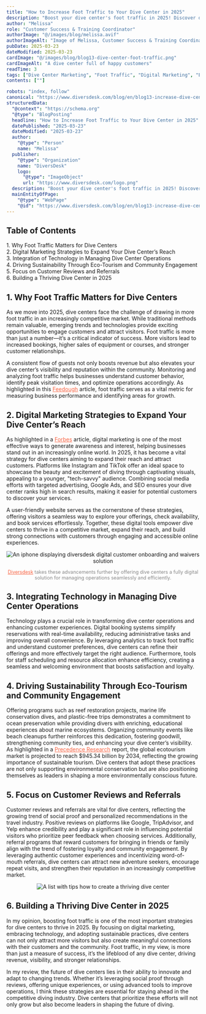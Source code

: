 ```yaml
---
title: "How to Increase Foot Traffic to Your Dive Center in 2025"
description: "Boost your dive center's foot traffic in 2025! Discover digital marketing, eco-tourism, and customer review strategies to attract more divers and grow your business."
author: "Melissa"
role: "Customer Success & Training Coordinator"
authorImage: "@/images/blog/melissa.avif"
authorImageAlt: "Image of Melissa, Customer Success & Training Coordinator"
pubDate: 2025-03-23
dateModified: 2025-03-23
cardImage: "@/images/blog/blog13-dive-center-foot-traffic.png"
cardImageAlt: "A dive center full of happy customers"
readTime: 3
tags: ["Dive Center Marketing", "Foot Traffic", "Digital Marketing", "Eco-Tourism", "Customer Reviews"]
contents: [""]

robots: "index, follow"
canonical: "https://www.diversdesk.com/blog/en/blog13-increase-dive-center-foot-traffic"
structuredData:
  "@context": "https://schema.org"
  "@type": "BlogPosting"
  headline: "How to Increase Foot Traffic to Your Dive Center in 2025"
  datePublished: "2025-03-23"
  dateModified: "2025-03-23"
  author:
    "@type": "Person"
    name: "Melissa"
  publisher:
    "@type": "Organization"
    name: "DiversDesk"
    logo:
      "@type": "ImageObject"
      url: "https://www.diversdesk.com/logo.png"
  description: "Boost your dive center's foot traffic in 2025! Discover digital marketing, eco-tourism, and customer review strategies to attract more divers and grow your business."
  mainEntityOfPage:
    "@type": "WebPage"
    "@id": "https://www.diversdesk.com/blog/en/blog13-increase-dive-center-foot-traffic"
---
```


<nav id="toc" class="mb-8">
  <h2 class="text-xl font-bold mb-3">Table of Contents</h2>
  <ul class="space-y-2 text-neutral-600 dark:text-neutral-400">
    <li><a href="#why-foot-traffic-matters" class="hover:text-neutral-800 dark:hover:text-neutral-200">1. Why Foot Traffic Matters for Dive Centers</a></li>
    <li><a href="#digital-marketing-strategies" class="hover:text-neutral-800 dark:hover:text-neutral-200">2. Digital Marketing Strategies to Expand Your Dive Center’s Reach</a></li>
    <li><a href="#technology-integration" class="hover:text-neutral-800 dark:hover:text-neutral-200">3. Integration of Technology in Managing Dive Center Operations</a></li>
    <li><a href="#eco-tourism-community" class="hover:text-neutral-800 dark:hover:text-neutral-200">4. Driving Sustainability Through Eco-Tourism and Community Engagement</a></li>
    <li><a href="#customer-reviews-referrals" class="hover:text-neutral-800 dark:hover:text-neutral-200">5. Focus on Customer Reviews and Referrals</a></li>
    <li><a href="#building-thriving-dive-center" class="hover:text-neutral-800 dark:hover:text-neutral-200">6. Building a Thriving Dive Center in 2025</a></li>
  </ul>
</nav>

<h2 id="why-foot-traffic-matters" class="section-heading">1. Why Foot Traffic Matters for Dive Centers</h2>
<p>
As we move into 2025, dive centers face the challenge of drawing in more foot traffic in an increasingly competitive market. While traditional methods remain valuable, emerging trends and technologies provide exciting opportunities to engage customers and attract visitors. Foot traffic is more than just a number—it’s a critical indicator of success. More visitors lead to increased bookings, higher sales of equipment or courses, and stronger customer relationships.
</p>
<p>
A consistent flow of guests not only boosts revenue but also elevates your dive center’s visibility and reputation within the community. Monitoring and analyzing foot traffic helps businesses understand customer behavior, identify peak visitation times, and optimize operations accordingly. As highlighted in this <a href="https://feedough.com/foot-traffic/"target="_blank" rel="noopener noreferrer" style="color: #F86545">Feedough</a> article, foot traffic serves as a vital metric for measuring business performance and identifying areas for growth.
</p>

<h2 id="digital-marketing-strategies" class="section-heading">2. Digital Marketing Strategies to Expand Your Dive Center’s Reach</h2>
<p>
As highlighted in a <a href="https://www.forbes.com/sites/forbesagencycouncil/2023/04/18/the-importance-of-digital-marketing-in-2023/"target="_blank" rel="noopener noreferrer" style="color: #F86545">Forbes</a> article, digital marketing is one of the most effective ways to generate awareness and interest, helping businesses stand out in an increasingly online world. In 2025, it has become a vital strategy for dive centers aiming to expand their reach and attract customers. Platforms like Instagram and TikTok offer an ideal space to showcase the beauty and excitement of diving through captivating visuals, appealing to a younger, "tech-savvy" audience. Combining social media efforts with targeted advertising, Google Ads, and SEO ensures your dive center ranks high in search results, making it easier for potential customers to discover your services.
</p>
<p>
A user-friendly website serves as the cornerstone of these strategies, offering visitors a seamless way to explore your offerings, check availability, and book services effortlessly. Together, these digital tools empower dive centers to thrive in a competitive market, expand their reach, and build strong connections with customers through engaging and accessible online experiences.
</p>

<div style="text-align: center;">
  <img 
    src="/images/blog13-phone-diversdesk-booking-waiver.avif" 
    alt="An iphone displaying diversdesk digital customer onboarding and waivers solution" 
    class="w-full md:w-full mx-auto"
  />
  <p style="font-size: 0.9em; color: #888;"> <a href="https://www.diversdesk.com/"target="_blank" rel="noopener noreferrer" style="color: #F86545">Diversdesk</a> takes these advancements further by offering dive centers a fully digital solution for managing operations seamlessly and efficiently.</p>
</div>

<h2 id="technology-integration" class="section-heading">3. Integrating Technology in Managing Dive Center Operations</h2>
<p>
Technology plays a crucial role in transforming dive center operations and enhancing customer experiences. Digital booking systems simplify reservations with real-time availability, reducing administrative tasks and improving overall convenience. By leveraging analytics to track foot traffic and understand customer preferences, dive centers can refine their offerings and more effectively target the right audience. Furthermore, tools for staff scheduling and resource allocation enhance efficiency, creating a seamless and welcoming environment that boosts satisfaction and loyalty.
</p>

<h2 id="eco-tourism-community" class="section-heading">4. Driving Sustainability Through Eco-Tourism and Community Engagement</h2>
<p>
Offering programs such as reef restoration projects, marine life conservation dives, and plastic-free trips demonstrates a commitment to ocean preservation while providing divers with enriching, educational experiences about marine ecosystems. Organizing community events like beach cleanups further reinforces this dedication, fostering goodwill, strengthening community ties, and enhancing your dive center’s visibility. As highlighted in a <a href="https://www.precedenceresearch.com/ecotourism-market" target="_blank" rel="noopener noreferrer" style="color: #F86545">Precedence Research</a> report, the global ecotourism market is projected to reach $945.34 billion by 2034, reflecting the growing importance of sustainable tourism. Dive centers that adopt these practices are not only supporting environmental conservation but are also positioning themselves as leaders in shaping a more environmentally conscious future.
</p>

<h2 id="customer-reviews-referrals" class="section-heading">5. Focus on Customer Reviews and Referrals</h2>
<p>
Customer reviews and referrals are vital for dive centers, reflecting the growing trend of social proof and personalized recommendations in the travel industry. Positive reviews on platforms like Google, TripAdvisor, and Yelp enhance credibility and play a significant role in influencing potential visitors who prioritize peer feedback when choosing services. Additionally, referral programs that reward customers for bringing in friends or family align with the trend of fostering loyalty and community engagement. By leveraging authentic customer experiences and incentivizing word-of-mouth referrals, dive centers can attract new adventure seekers, encourage repeat visits, and strengthen their reputation in an increasingly competitive market.
</p>


<div style="text-align: center;">
  <img 
    src="/images/blog13-building-a-thriving-dive-center.avif" 
    alt="A list with tips how to create a thriving dive center"
    class="w-full md:w-full mx-auto"
  />
</div>

<h2 id="building-thriving-dive-center" class="section-heading">6. Building a Thriving Dive Center in 2025</h2>
<p>
In my opinion, boosting foot traffic is one of the most important strategies for dive centers to thrive in 2025. By focusing on digital marketing, embracing technology, and adopting sustainable practices, dive centers can not only attract more visitors but also create meaningful connections with their customers and the community. Foot traffic, in my view, is more than just a measure of success, it’s the lifeblood of any dive center, driving revenue, visibility, and stronger relationships.
</p>
<p>
In my review, the future of dive centers lies in their ability to innovate and adapt to changing trends. Whether it’s leveraging social proof through reviews, offering unique experiences, or using advanced tools to improve operations, I think these strategies are essential for staying ahead in the competitive diving industry. Dive centers that prioritize these efforts will not only grow but also become leaders in shaping the future of diving.